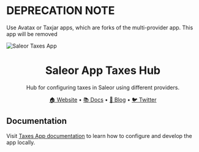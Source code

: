 # DEPRECATION NOTE

Use Avatax or Taxjar apps, which are forks of the multi-provider app.
This app will be removed

![Saleor Taxes App](https://user-images.githubusercontent.com/249912/71523206-4e45f800-28c8-11ea-84ba-345a9bfc998a.png)

<div align="center">
  <h1>Saleor App Taxes Hub</h1>
</div>

<div align="center">
  <p>Hub for configuring taxes in Saleor using different providers.</p>
</div>

<div align="center">
  <a href="https://saleor.io/">🏠 Website</a>
  <span> • </span>
  <a href="https://docs.saleor.io/docs/3.x/">📚 Docs</a>
  <span> • </span>
  <a href="https://saleor.io/blog/">📰 Blog</a>
  <span> • </span>
  <a href="https://twitter.com/getsaleor">🐦 Twitter</a>
</div>

## Documentation

Visit [Taxes App documentation](https://docs.saleor.io/docs/3.x/developer/app-store/apps/taxes/overview) to learn how to configure and develop the app locally.
